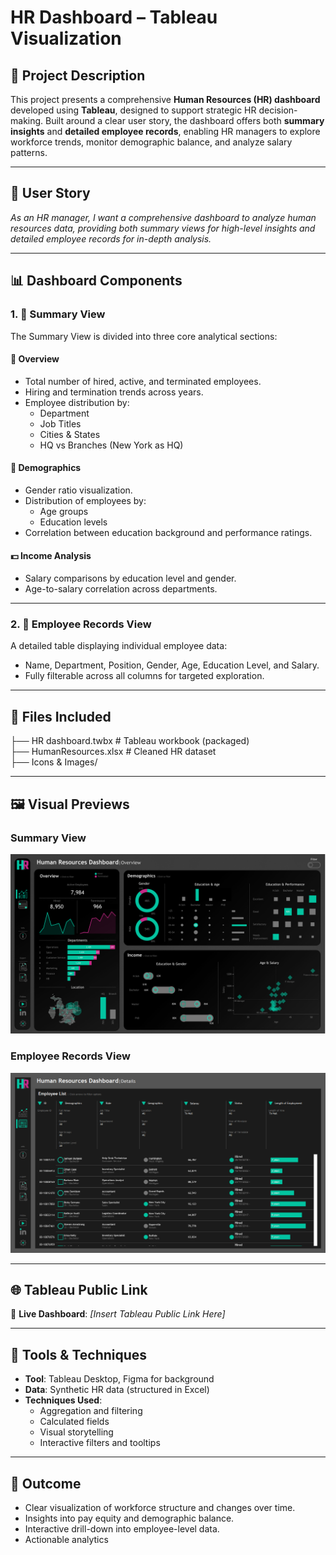 # HR Dashboard – Tableau Visualization

## 📘 Project Description

This project presents a comprehensive **Human Resources (HR) dashboard** developed using **Tableau**, designed to support strategic HR decision-making. Built around a clear user story, the dashboard offers both **summary insights** and **detailed employee records**, enabling HR managers to explore workforce trends, monitor demographic balance, and analyze salary patterns.

---

## 👤 User Story

_As an HR manager, I want a comprehensive dashboard to analyze human resources data, providing both summary views for high-level insights and detailed employee records for in-depth analysis._

---

## 📊 Dashboard Components

### 1. 📍 Summary View

The Summary View is divided into three core analytical sections:

#### 🧾 Overview
- Total number of hired, active, and terminated employees.
- Hiring and termination trends across years.
- Employee distribution by:
  - Department  
  - Job Titles  
  - Cities & States  
  - HQ vs Branches (New York as HQ)

#### 👥 Demographics
- Gender ratio visualization.
- Distribution of employees by:
  - Age groups  
  - Education levels
- Correlation between education background and performance ratings.

#### 💵 Income Analysis
- Salary comparisons by education level and gender.
- Age-to-salary correlation across departments.

---

### 2. 📄 Employee Records View

A detailed table displaying individual employee data:
- Name, Department, Position, Gender, Age, Education Level, and Salary.
- Fully filterable across all columns for targeted exploration.

---

## 📁 Files Included
├── HR dashboard.twbx # Tableau workbook (packaged)  
├── HumanResources.xlsx # Cleaned HR dataset  
├── Icons & Images/

---

## 🖼️ Visual Previews

### Summary View  
![HRSummary](Icons%20&%20Images/HRSummary.png)

### Employee Records View  
![HRDetails](Icons%20&%20Images/HRDetails.png)

---

## 🌐 Tableau Public Link

🔗 **Live Dashboard**: *[Insert Tableau Public Link Here]*

---

## 📌 Tools & Techniques

- **Tool**: Tableau Desktop, Figma for background  
- **Data**: Synthetic HR data (structured in Excel)  
- **Techniques Used**:
  - Aggregation and filtering  
  - Calculated fields  
  - Visual storytelling  
  - Interactive filters and tooltips

---

## 🎯 Outcome

- Clear visualization of workforce structure and changes over time.  
- Insights into pay equity and demographic balance.  
- Interactive drill-down into employee-level data.  
- Actionable analytics
